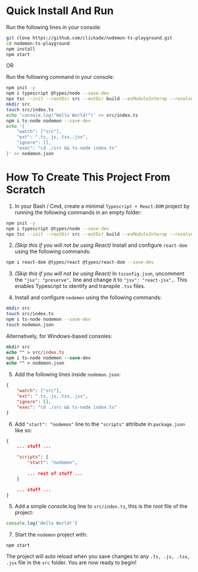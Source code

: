# Quick Install And Run

Run the following lines in your console:

```bash
git clone https://github.com/clickade/nodemon-ts-playground.git
cd nodemon-ts-playground
npm install
npm start
```
OR

Run the following command in your console:

```bash
npm init -y
npm i typescript @types/node --save-dev
npx tsc --init --rootDir src --outDir build --esModuleInterop --resolveJsonModule --lib es6 --module commonjs --allowJs true --noImplicitAny true
mkdir src
touch src/index.ts
echo 'console.log("Hello World!")' >> src/index.ts
npm i ts-node nodemon --save-dev
echo '{
    "watch": ["src"],
    "ext": ".ts,.js,.tsx,.jsx",
    "ignore": [],
    "exec": "cd ./src && ts-node index.ts"
}' >> nodemon.json
```

# How To Create This Project From Scratch

1. In your Bash / Cmd, create a minimal `Typescript + React-DOM` project by running the following commands in an empty folder:

```bash
npm init -y
npm i typescript @types/node --save-dev
npx tsc --init --rootDir src --outDir build --esModuleInterop --resolveJsonModule --lib es6 --module commonjs --allowJs true --noImplicitAny true
```

2. _(Skip this if you will not be using React)_ Install and configure `react-dom` using the following commands:

```bash
npm i react-dom @types/react @types/react-dom --save-dev
```

3. _(Skip this if you will not be using React)_ In `tsconfig.json`, uncomment the `"jsx": "preserve",` line and change it to `"jsx": "react-jsx",`. This enables Typescript to identify and transpile `.tsx` files.

4. Install and configure `nodemon` using the following commands:

```bash
mkdir src
touch src/index.ts
npm i ts-node nodemon --save-dev
touch nodemon.json
```
Alternatively, for Windows-based consoles:

```ps
mkdir src
echo "" > src/index.ts
npm i ts-node nodemon --save-dev
echo "" > nodemon.json
```

5. Add the following lines inside `nodemon.json`:

```json
{
    "watch": ["src"],
    "ext": ".ts,.js,.tsx,.jsx",
    "ignore": [],
    "exec": "cd ./src && ts-node index.ts"
}
```

6. Add `"start": "nodemon"` line to the `"scripts"` attribute in `package.json` like so:

```json
{
    ... stuff ...

    "scripts": {
        "start": "nodemon",
        
        ... rest of stuff ...
    }

    ... stuff ...
}
```

5. Add a simple console.log line to `src/index.ts`, this is the root file of the project:

```javascript
console.log('Hello World!')
```

7. Start the `nodemon` project with:

```
npm start
```

The project will auto reload when you save changes to any `.ts, .js, .tsx, .jsx` file in the `src` folder. You are now ready to begin!
